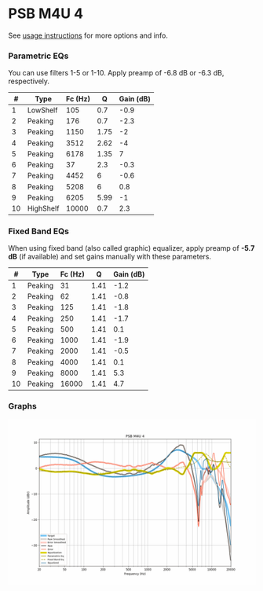 # PSB M4U 4
See [usage instructions](https://github.com/jaakkopasanen/AutoEq#usage) for more options and info.

### Parametric EQs
You can use filters 1-5 or 1-10. Apply preamp of -6.8 dB or -6.3 dB, respectively.

|   # | Type      |   Fc (Hz) |    Q |   Gain (dB) |
|-----|-----------|-----------|------|-------------|
|   1 | LowShelf  |       105 | 0.7  |        -0.9 |
|   2 | Peaking   |       176 | 0.7  |        -2.3 |
|   3 | Peaking   |      1150 | 1.75 |        -2   |
|   4 | Peaking   |      3512 | 2.62 |        -4   |
|   5 | Peaking   |      6178 | 1.35 |         7   |
|   6 | Peaking   |        37 | 2.3  |        -0.3 |
|   7 | Peaking   |      4452 | 6    |        -0.6 |
|   8 | Peaking   |      5208 | 6    |         0.8 |
|   9 | Peaking   |      6205 | 5.99 |        -1   |
|  10 | HighShelf |     10000 | 0.7  |         2.3 |

### Fixed Band EQs
When using fixed band (also called graphic) equalizer, apply preamp of **-5.7 dB** (if available) and set gains manually with these parameters.

|   # | Type    |   Fc (Hz) |    Q |   Gain (dB) |
|-----|---------|-----------|------|-------------|
|   1 | Peaking |        31 | 1.41 |        -1.2 |
|   2 | Peaking |        62 | 1.41 |        -0.8 |
|   3 | Peaking |       125 | 1.41 |        -1.8 |
|   4 | Peaking |       250 | 1.41 |        -1.7 |
|   5 | Peaking |       500 | 1.41 |         0.1 |
|   6 | Peaking |      1000 | 1.41 |        -1.9 |
|   7 | Peaking |      2000 | 1.41 |        -0.5 |
|   8 | Peaking |      4000 | 1.41 |         0.1 |
|   9 | Peaking |      8000 | 1.41 |         5.3 |
|  10 | Peaking |     16000 | 1.41 |         4.7 |

### Graphs
![](./PSB%20M4U%204.png)
